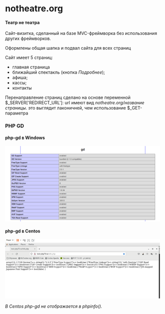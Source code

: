 # notheatre.org
#### Театр не театра

Сайт-визитка, сделанный на базе MVC-фреймворка без использования других фреймворков.

Оформлены общая шапка и подвал сайта для всех страниц

Сайт имеет 5 страниц:
* главная страница
* ближайший спектакль (кнопка *Подробнее*);
* афиша;
* кассы;
* контакты

Перенаправление страниц сделано на основе переменной $_SERVER['REDIRECT_URL']: url имеют вид *notheatre.org/название страницы*. это выглядит лаконичней, чем использование $_GET-параметра

### PHP GD
#### php-gd в Windows
![Подключение php-gd в Windows](gd_win.png)

#### php-gd в Centos
![Подключение php-gd в Centos](gd_centos.png)

*В Centos php-gd не отображается в phpinfo().*

